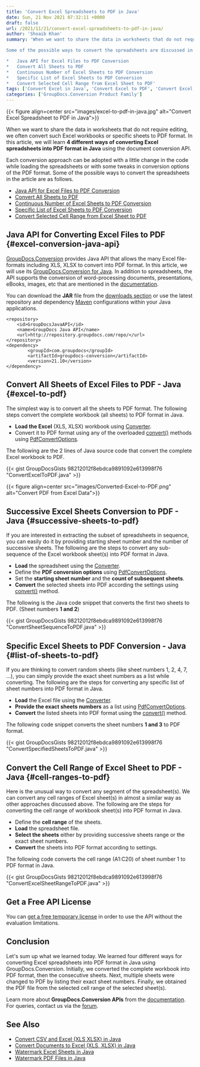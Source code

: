 ```yaml
---
title: 'Convert Excel Spreadsheets to PDF in Java'
date: Sun, 21 Nov 2021 07:32:11 +0000
draft: false
url: /2021/11/21/convert-excel-spreadsheets-to-pdf-in-java/
author: 'Shoaib Khan'
summary: 'When we want to share the data in worksheets that do not require editing, we often convert such Excel workbooks or specific sheets to PDF format. In this article, we will learn **4 different ways of converting Excel spreadsheets into PDF format in Java** using the document conversion API.

Some of the possible ways to convert the spreadsheets are discussed in this article.

*   Java API for Excel Files to PDF Conversion
*   Convert All Sheets to PDF
*   Continuous Number of Excel Sheets to PDF Conversion
*   Specific List of Excel Sheets to PDF Conversion
*   Convert Selected Cell Range from Excel Sheet to PDF'
tags: ['Convert Excel in Java', 'Convert Excel to PDF', 'Convert Excel to PDF in Java', 'convert to PDF in java', 'Excel to PDF', 'Excel to PDF in Java', ]
categories: ['GroupDocs.Conversion Product Family']
---
```




{{< figure align=center src="images/excel-to-pdf-in-java.jpg" alt="Convert Excel Spreadsheet to PDF in Java">}}


When we want to share the data in worksheets that do not require editing, we often convert such Excel workbooks or specific sheets to PDF format. In this article, we will learn **4 different ways of converting Excel spreadsheets into PDF format in Java** using the document conversion API.

Each conversion approach can be adopted with a little change in the code while loading the spreadsheets or with some tweaks in conversion options of the PDF format. Some of the possible ways to convert the spreadsheets in the article are as follows.

*   [Java API for Excel Files to PDF Conversion](#excel-conversion-java-api)
*   [Convert All Sheets to PDF](#excel-to-pdf)
*   [Continuous Number of Excel Sheets to PDF Conversion](#successive-sheets-to-pdf)
*   [Specific List of Excel Sheets to PDF Conversion](#list-of-sheets-to-pdf)
*   [Convert Selected Cell Range from Excel Sheet to PDF](#cell-ranges-to-pdf)

## Java API for Converting Excel Files to PDF {#excel-conversion-java-api}

[GroupDocs.Conversion](https://products.groupdocs.com/conversion/) provides Java API that allows the many Excel file-formats including XLS, XLSX to convert into PDF format. In this article, we will use its [GroupDocs.Conversion for Java](https://products.groupdocs.com/conversion/java/). In addition to spreadsheets, the API supports the conversion of word-processing documents, presentations, eBooks, images, etc that are mentioned in the [documentation](https://docs.groupdocs.com/conversion/java/supported-document-formats/).

You can download the **JAR** file from the [downloads section](https://downloads.groupdocs.com/conversion) or use the latest repository and dependency [Maven](https://repository.groupdocs.com/webapp/#/artifacts/browse/tree/General/repo/com/groupdocs/groupdocs-conversion) configurations within your Java applications.

```
<repository>
	<id>GroupDocsJavaAPI</id>
	<name>GroupDocs Java API</name>
	<url>http://repository.groupdocs.com/repo/</url>
</repository>
<dependency>
        <groupId>com.groupdocs</groupId>
        <artifactId>groupdocs-conversion</artifactId>
        <version>21.10</version> 
</dependency>
```

## Convert All Sheets of Excel Files to PDF - Java {#excel-to-pdf}

The simplest way is to convert all the sheets to PDF format. The following steps convert the complete workbook (all sheets) to PDF format in Java.

*   **Load the Excel** (XLS, XLSX) workbook using [Converter](https://apireference.groupdocs.com/conversion/java/com.groupdocs.conversion/Converter).
*   Convert it to PDF format using any of the overloaded [convert()](https://apireference.groupdocs.com/conversion/java/com.groupdocs.conversion/Converter#convert(java.lang.String,%20com.groupdocs.conversion.options.convert.ConvertOptions)) methods using [PdfConvertOptions](https://apireference.groupdocs.com/conversion/java/com.groupdocs.conversion.options.convert/PdfConvertOptions).

The following are the 2 lines of Java source code that convert the complete Excel workbook to PDF.

{{< gist GroupDocsGists 98212012f8ebdca9891092e613998f76 "ConvertExcelToPDF.java" >}}



{{< figure align=center src="images/Converted-Excel-to-PDF.png" alt="Convert PDF from Excel Data">}}


## Successive Excel Sheets Conversion to PDF - Java {#successive-sheets-to-pdf}

If you are interested in extracting the subset of spreadsheets in sequence, you can easily do it by providing starting sheet number and the number of successive sheets. The following are the steps to convert any sub-sequence of the Excel workbook sheet(s) into PDF format in Java.

*   **Load** the spreadsheet using the [Converter](https://apireference.groupdocs.com/conversion/java/com.groupdocs.conversion/Converter).
*   Define the **PDF conversion options** using [PdfConvertOptions](https://apireference.groupdocs.com/conversion/java/com.groupdocs.conversion.options.convert/PdfConvertOptions).
*   Set the **starting sheet number** and the **count of subsequent sheets**.
*   **Convert** the selected sheets into PDF according the settings using [convert()](https://apireference.groupdocs.com/conversion/java/com.groupdocs.conversion/Converter#convert(java.lang.String,%20com.groupdocs.conversion.options.convert.ConvertOptions)) method.

The following is the Java code snippet that converts the first two sheets to PDF. (Sheet numbers **1 and 2**)

{{< gist GroupDocsGists 98212012f8ebdca9891092e613998f76 "ConvertSheetSequenceToPDF.java" >}}

## Specific Excel Sheets to PDF Conversion - Java {#list-of-sheets-to-pdf}

If you are thinking to convert random sheets (like sheet numbers 1, 2, 4, 7, ...), you can simply provide the exact sheet numbers as a list while converting. The following are the steps for converting any specific list of sheet numbers into PDF format in Java.

*   **Load** the Excel file using the [Converter](https://apireference.groupdocs.com/conversion/java/com.groupdocs.conversion/Converter).
*   **Provide the exact sheets numbers** as a list using [PdfConvertOptions](https://apireference.groupdocs.com/conversion/java/com.groupdocs.conversion.options.convert/PdfConvertOptions).
*   **Convert** the listed sheets into PDF format using the [convert()](https://apireference.groupdocs.com/conversion/java/com.groupdocs.conversion/Converter#convert(java.lang.String,%20com.groupdocs.conversion.options.convert.ConvertOptions)) method.

The following code snippet converts the sheet numbers **1 and 3** to PDF format.

{{< gist GroupDocsGists 98212012f8ebdca9891092e613998f76 "ConvertSpecifiedSheetsToPDF.java" >}}

## Convert the Cell Range of Excel Sheet to PDF - Java {#cell-ranges-to-pdf}

Here is the unusual way to convert any segment of the spreadsheet(s). We can convert any cell ranges of Excel sheet(s) in almost a similar way as other approaches discussed above. The following are the steps for converting the cell range of workbook sheet(s) into PDF format in Java.

*   Define the **cell range** of the sheets.
*   **Load** the spreadsheet file.
*   **Select the sheets** either by providing successive sheets range or the exact sheet numbers.
*   **Convert** the sheets into PDF format according to settings.

The following code converts the cell range (A1:C20) of sheet number 1 to PDF format in Java.

{{< gist GroupDocsGists 98212012f8ebdca9891092e613998f76 "ConvertExcelSheetRangeToPDF.java" >}}

## Get a Free API License

You can [get a free temporary license](https://purchase.groupdocs.com/temporary-license) in order to use the API without the evaluation limitations.

## Conclusion

Let's sum up what we learned today. We learned four different ways for converting Excel spreadsheets into PDF format in Java using GroupDocs.Conversion. Initially, we converted the complete workbook into PDF format, then the consecutive sheets. Next, multiple sheets were changed to PDF by listing their exact sheet numbers. Finally, we obtained the PDF file from the selected cell range of the selected sheet(s).

Learn more about **GroupDocs.Conversion APIs** from the [documentation](https://docs.groupdocs.com/conversion). For queries, contact us via the [forum](https://forum.groupdocs.com/).

## See Also

*   [Convert CSV and Excel (XLS XLSX) in Java](https://blog.groupdocs.com/2021/07/31/convert-csv-and-excel-xls-xlsx-in-java/)
*   [Convert Documents to Excel (XLS, XLSX) in Java](https://blog.groupdocs.com/2021/05/22/convert-documents-to-excel-xls-xlsx-in-java/)
*   [Watermark Excel Sheets in Java](https://blog.groupdocs.com/2021/11/10/watermark-excel-sheets-in-java/)
*   [Watermark PDF Files in Java](https://blog.groupdocs.com/2021/06/26/add-watermark-to-pdf-in-java/)




